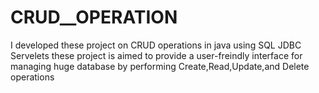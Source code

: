 # CRUD__OPERATION
I developed these project on CRUD operations in java using SQL JDBC Servelets these project is aimed to provide a user-freindly interface for managing huge database by performing Create,Read,Update,and Delete  operations
